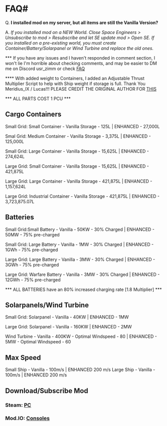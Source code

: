 
# FAQ#

Q. **I installed mod on my server, but all items are still the Vanilla Version?**

A. _If you installed mod on a NEW World. Close Space Engineers > Unsubscribe to mod > Resubscribe and let SE update mod > Open SE. 
If you installed on a pre-existing world, you must create Container/Battery/Solarpanel or Wind Turbine and replace the old ones._  


*** If you have any issues and I haven't responded in comment section, I won't lie I'm horrible about checking comments, and may be easier to DM me on Discord usr_zimm or check [FAQ](https://github.com/git-ZiMM/RRC--Enhanced-Power-Storage#readme)

**** With added weight to Containers, I added an Adjustable Thrust Multiplier Script to help with Ship weight if storage is full. Thank You Meridius_IX / Lucas!!! PLEASE CREDIT THE ORIGINAL AUTHOR FOR [THIS](https://steamcommunity.com/sharedfiles/filedetails/?id=1660726401)


*** ALL PARTS COST 1 PCU ***


Cargo Containers
----------------

Small Grid: Small Container - Vanilla Storage - 125L | ENHANCED - 27,000L

Smal Grid: Medium Container - Vanilla Storage - 3,375L | ENHANCED - 125,000L

Small Grid: Large Container - Vanilla Storage - 15,625L | ENHANCED - 274,624L

Large Grid: Small Container - Vanilla Storage - 15,625L | ENHANCED - 421,875L

Large Grid: Large Container - Vanilla Storage - 421,875L | ENHANCED - 1,157,624L

Large Grid: Industrial Container - Vanilla Storage - 421,875L | ENHANCED - 3,723,875.07L

Batteries
-------------------------

Small Grid:Small Battery - Vanilla - 50KW - 30% Charged | ENHANCED - 50MW - 75% pre-charged

Small Grid: Large Battery - Vanilla - 1MW - 30% Charged | ENHANCED - 1GWh - 75% pre-charged

Large Grid: Large Battery - Vanilla - 3MW - 30% Charged | ENHANCED - 3GWh - 75% pre-charged

Large Grid: Warfare Battery - Vanilla - 3MW - 30% Charged | ENHANCED - 12GWh - 75% pre-charged

*** ALL BATTERIES have an 80% increased charging rate [1.8 Multiplier] ***

Solarpanels/Wind Turbine
----------------------------------

Small Grid: Solarpanel - Vanilla - 40KW | ENHANCED - 1MW

Large Grid: Solarpanel - Vanilla - 160KW | ENHANCED - 2MW

Wind Turbine - Vanilla - 400KW - Optimal Windspeed - 80 | ENHANCED - 5MW - Optimal Windspeed - 60


Max Speed
------------------------------------------
Small Ship - Vanilla - 100m/s | ENHANCED 200 m/s
Large Ship - Vanilla - 100m/s | ENHANCED 200 m/s



## Download/Subscribe Mod

### Steam: [PC](https://steamcommunity.com/sharedfiles/filedetails/?id=3006787371)

### Mod.IO: [Consoles](https://mod.io/g/spaceengineers/m/rrc-enhanced-vanilla-s-p)


